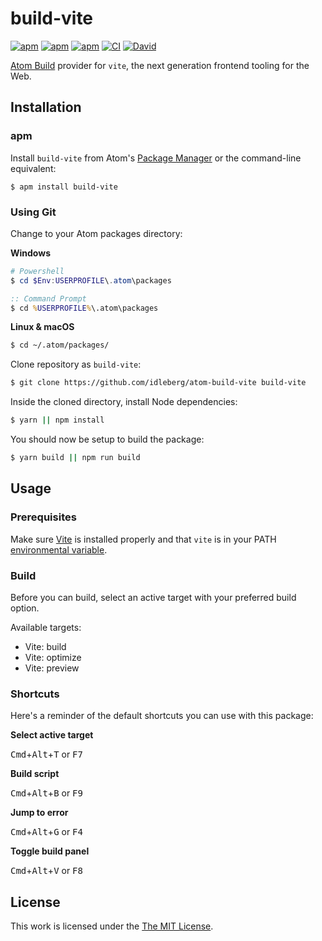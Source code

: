 # build-vite

[![apm](https://flat.badgen.net/apm/license/build-vite)](https://atom.io/packages/build-vite)
[![apm](https://flat.badgen.net/apm/v/build-vite)](https://atom.io/packages/build-vite)
[![apm](https://flat.badgen.net/apm/dl/build-vite)](https://atom.io/packages/build-vite)
[![CI](https://img.shields.io/github/workflow/status/idleberg/atom-build-vite/CI?style=flat-square)](https://github.com/idleberg/atom-build-vite/actions)
[![David](https://flat.badgen.net/david/dev/idleberg/atom-build-vite)](https://david-dm.org/idleberg/atom-build-vite?type=dev)

[Atom Build](https://atombuild.github.io/) provider for `vite`, the next generation frontend tooling for the Web.

## Installation

### apm

Install `build-vite` from Atom's [Package Manager](http://flight-manual.atom.io/using-atom/sections/atom-packages/) or the command-line equivalent:

`$ apm install build-vite`

### Using Git

Change to your Atom packages directory:

**Windows**

```powershell
# Powershell
$ cd $Env:USERPROFILE\.atom\packages
```

```cmd
:: Command Prompt
$ cd %USERPROFILE%\.atom\packages
```

**Linux & macOS**

```bash
$ cd ~/.atom/packages/
```

Clone repository as `build-vite`:

```bash
$ git clone https://github.com/idleberg/atom-build-vite build-vite
```

Inside the cloned directory, install Node dependencies:

```bash
$ yarn || npm install
```

You should now be setup to build the package:

```bash
$ yarn build || npm run build
```

## Usage

### Prerequisites

Make sure [Vite](https://vitejs.dev/) is installed properly and that `vite` is in your PATH [environmental variable](http://superuser.com/a/284351/195953).

### Build

Before you can build, select an active target with your preferred build option.

Available targets:

- Vite: build
- Vite: optimize
- Vite: preview

### Shortcuts

Here's a reminder of the default shortcuts you can use with this package:

**Select active target**

<kbd>Cmd</kbd>+<kbd>Alt</kbd>+<kbd>T</kbd> or <kbd>F7</kbd>

**Build script**

<kbd>Cmd</kbd>+<kbd>Alt</kbd>+<kbd>B</kbd> or <kbd>F9</kbd>

**Jump to error**

<kbd>Cmd</kbd>+<kbd>Alt</kbd>+<kbd>G</kbd> or <kbd>F4</kbd>

**Toggle build panel**

<kbd>Cmd</kbd>+<kbd>Alt</kbd>+<kbd>V</kbd> or <kbd>F8</kbd>

## License

This work is licensed under the [The MIT License](LICENSE).
